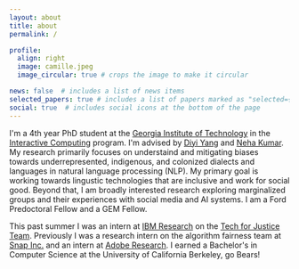 ```yaml
---
layout: about
title: about
permalink: /

profile:
  align: right
  image: camille.jpeg
  image_circular: true # crops the image to make it circular

news: false  # includes a list of news items
selected_papers: true # includes a list of papers marked as "selected={true}"
social: true  # includes social icons at the bottom of the page
---
```



I'm a 4th year PhD student at the [Georgia Institute of Technology](https://www.cc.gatech.edu/) in the [Interactive Computing](https://www.ic.gatech.edu/) program. I'm advised by [Diyi Yang](https://cs.stanford.edu/~diyiy/) and [Neha Kumar](https://www.nehakumar.org/). My research primarily focuses on understaind and mitigating biases towards underrepresented, indigenous, and colonized dialects and languages in natural language processing (NLP). My primary goal is working towards lingustic technologies that are inclusive and work for social good. Beyond that, I am broadly interested research exploring marginalized groups and their experiences with social media and AI systems. I am a Ford Predoctoral Fellow and a GEM Fellow.

This past summer I was an intern at [IBM Research](https://research.ibm.com/) on the [Tech for Justice Team](https://research.ibm.com/topics/responsible-technology). Previously I was a research intern on the algorithm fairness team at [Snap Inc.](https://snap.com/en-US) and an intern at [Adobe Research](https://research.adobe.com/). I earned a Bachelor's in Computer Science at the University of California Berkeley, go Bears!



<!-- Link to your social media connections, too. This theme is set up to use [Font Awesome icons](http://fortawesome.github.io/Font-Awesome/) and [Academicons](https://jpswalsh.github.io/academicons/), like the ones below. Add your Facebook, Twitter, LinkedIn, Google Scholar, or just disable all of them. -->
